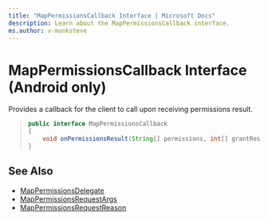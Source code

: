 ```yaml
---
title: "MapPermissionsCallback Interface | Microsoft Docs"
description: Learn about the MapPermissionsCallback interface.
ms.author: v-munksteve
---
```


# MapPermissionsCallback Interface (Android only)

Provides a callback for the client to call upon receiving permissions result.

>```java
> public interface MapPermissionsCallback
> {
>     void onPermissionsResult(String[] permissions, int[] grantResults);
> }
>```

## See Also

* [MapPermissionsDelegate](mappermissionsdelegate-interface.md)
* [MapPermissionsRequestArgs](mappermissionsrequestargs-class.md)
* [MapPermissionsRequestReason](mappermissionsrequestreason-enumeration.md)
